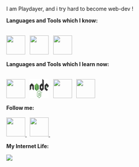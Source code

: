   I am Playdayer, and i try hard to become web-dev !
  
  <strong>Languages and Tools which I know:</strong> <br> <br>
  
  <img src = "https://cdn-icons-png.flaticon.com/512/732/732212.png" width = "50" height = "50"> &nbsp;
  <img src = "https://cdn-icons-png.flaticon.com/512/732/732190.png" width = "50" height = "50"> &nbsp;
  <img src = "https://cdn-icons-png.flaticon.com/512/5968/5968292.png" width = "50" height = "50"> &nbsp;
  
  
  <strong>Languages and Tools which I learn now:</strong> <br> <br>
  
  <img src = "https://cdn-icons-png.flaticon.com/512/5968/5968292.png" width = "50" height = "50"> &nbsp;
  <img src = "https://raw.githubusercontent.com/Murka007/Murka007/main/img/nodejs.svg" width = "50" height = "50"> &nbsp;
  <img src = "https://cdn-icons-png.flaticon.com/512/5968/5968350.png" width = "50" height = "50"> &nbsp;
  <img src = "https://media.discordapp.net/attachments/1012402566547640320/1053411734318231723/webpack-icon.png?width=513&height=513" width = "50" height = "50"> &nbsp;
  
  
  <strong>Follow me:</strong> <br> <br>
  <a href = "https://discord.gg/K7C3kq7Azh"> <img src = "https://play-lh.googleusercontent.com/Wvjx6rVlC1rGWKkln3r-23ICKV--sxEEUuq7jd15BeJan8v-wS7TGwm0NHXqqon18w" width = "50" height = "50"> </a> &nbsp;
  <a href = "https://www.youtube.com/channel/UCrnlCMJViU3sjAolodU3hMg"> <img src = "https://cdn-icons-png.flaticon.com/512/1384/1384060.png" width = "50" height = "50"> </a> &nbsp;
  
  
  <strong>My Internet Life:</strong>
  
  <img src = "https://lanyard.cnrad.dev/api/753563486352572479"> &nbsp;
